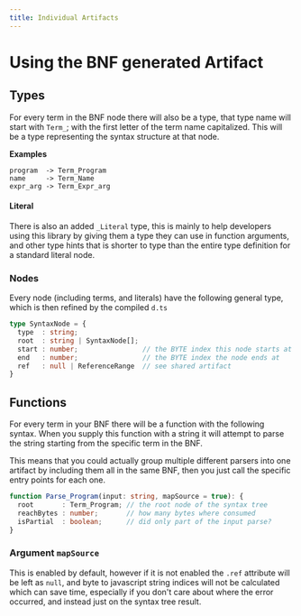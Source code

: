```yaml
---
title: Individual Artifacts
---
```


# Using the BNF generated Artifact

## Types

For every term in the BNF node there will also be a type, that type name will start with `Term_`;
with the first letter of the term name capitalized. This will be a type representing the syntax structure at that node.

**Examples**
```
program  -> Term_Program
name     -> Term_Name
expr_arg -> Term_Expr_arg
```

#### Literal

There is also an added `_Literal` type, this is mainly to help developers using this library by giving them a type they can use in function arguments, and other type hints that is shorter to type than the entire type definition for a standard literal node.

### Nodes

Every node (including terms, and literals) have the following general type, which is then refined by the compiled `d.ts`
```ts
type SyntaxNode = {
  type  : string;
  root  : string | SyntaxNode[];
  start : number;                // the BYTE index this node starts at (not string index)
  end   : number;                // the BYTE index the node ends at    (not string index)
  ref   : null | ReferenceRange  // see shared artifact
}
```


## Functions

For every term in your BNF there will be a function with the following syntax.
When you supply this function with a string it will attempt to parse the string starting from the specific term in the BNF.

This means that you could actually group multiple different parsers into one artifact by including them all in the same BNF, then you just call the specific entry points for each one.

```ts
function Parse_Program(input: string, mapSource = true): {
  root       : Term_Program; // the root node of the syntax tree
  reachBytes : number;       // how many bytes where consumed
  isPartial  : boolean;      // did only part of the input parse?
}
```

### Argument `mapSource`

This is enabled by default, however if it is not enabled the `.ref` attribute will be left as `null`,
and byte to javascript string indices will not be calculated which can save time,
especially if you don't care about where the error occurred, and instead just on the syntax tree result.